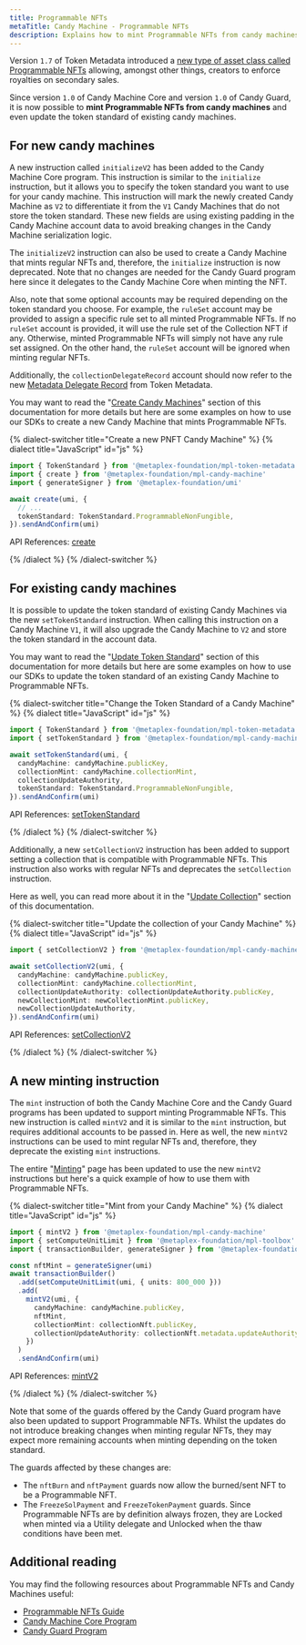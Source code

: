```yaml
---
title: Programmable NFTs
metaTitle: Candy Machine - Programmable NFTs
description: Explains how to mint Programmable NFTs from candy machines.
---
```


Version `1.7` of Token Metadata introduced a [new type of asset class called Programmable NFTs](/token-metadata/pnfts) allowing, amongst other things, creators to enforce royalties on secondary sales.

Since version `1.0` of Candy Machine Core and version `1.0` of Candy Guard, it is now possible to **mint Programmable NFTs from candy machines** and even update the token standard of existing candy machines.

## For new candy machines

A new instruction called `initializeV2` has been added to the Candy Machine Core program. This instruction is similar to the `initialize` instruction, but it allows you to specify the token standard you want to use for your candy machine. This instruction will mark the newly created Candy Machine as `V2` to differentiate it from the `V1` Candy Machines that do not store the token standard. These new fields are using existing padding in the Candy Machine account data to avoid breaking changes in the Candy Machine serialization logic.

The `initializeV2` instruction can also be used to create a Candy Machine that mints regular NFTs and, therefore, the `initialize` instruction is now deprecated. Note that no changes are needed for the Candy Guard program here since it delegates to the Candy Machine Core when minting the NFT.

Also, note that some optional accounts may be required depending on the token standard you choose. For example, the `ruleSet` account may be provided to assign a specific rule set to all minted Programmable NFTs. If no `ruleSet` account is provided, it will use the rule set of the Collection NFT if any. Otherwise, minted Programmable NFTs will simply not have any rule set assigned. On the other hand, the `ruleSet` account will be ignored when minting regular NFTs.

Additionally, the `collectionDelegateRecord` account should now refer to the new [Metadata Delegate Record](https://docs.rs/mpl-token-metadata/latest/mpl_token_metadata/state/struct.MetadataDelegateRecord.html) from Token Metadata.

You may want to read the "[Create Candy Machines](/candy-machine/manage#create-candy-machines)" section of this documentation for more details but here are some examples on how to use our SDKs to create a new Candy Machine that mints Programmable NFTs.

{% dialect-switcher title="Create a new PNFT Candy Machine" %}
{% dialect title="JavaScript" id="js" %}

```ts
import { TokenStandard } from '@metaplex-foundation/mpl-token-metadata'
import { create } from '@metaplex-foundation/mpl-candy-machine'
import { generateSigner } from '@metaplex-foundation/umi'

await create(umi, {
  // ...
  tokenStandard: TokenStandard.ProgrammableNonFungible,
}).sendAndConfirm(umi)
```

API References: [create](https://mpl-candy-machine.typedoc.metaplex.com/functions/create.html)

{% /dialect %}
{% /dialect-switcher %}

## For existing candy machines

It is possible to update the token standard of existing Candy Machines via the new `setTokenStandard` instruction. When calling this instruction on a Candy Machine `V1`, it will also upgrade the Candy Machine to `V2` and store the token standard in the account data.

You may want to read the "[Update Token Standard](/candy-machine/manage#update-token-standard)" section of this documentation for more details but here are some examples on how to use our SDKs to update the token standard of an existing Candy Machine to Programmable NFTs.

{% dialect-switcher title="Change the Token Standard of a Candy Machine" %}
{% dialect title="JavaScript" id="js" %}

```ts
import { TokenStandard } from '@metaplex-foundation/mpl-token-metadata'
import { setTokenStandard } from '@metaplex-foundation/mpl-candy-machine'

await setTokenStandard(umi, {
  candyMachine: candyMachine.publicKey,
  collectionMint: candyMachine.collectionMint,
  collectionUpdateAuthority,
  tokenStandard: TokenStandard.ProgrammableNonFungible,
}).sendAndConfirm(umi)
```

API References: [setTokenStandard](https://mpl-candy-machine.typedoc.metaplex.com/functions/setTokenStandard.html)

{% /dialect %}
{% /dialect-switcher %}

Additionally, a new `setCollectionV2` instruction has been added to support setting a collection that is compatible with Programmable NFTs. This instruction also works with regular NFTs and deprecates the `setCollection` instruction.

Here as well, you can read more about it in the "[Update Collection](/candy-machine/manage#update-collection)" section of this documentation.

{% dialect-switcher title="Update the collection of your Candy Machine" %}
{% dialect title="JavaScript" id="js" %}

```ts
import { setCollectionV2 } from '@metaplex-foundation/mpl-candy-machine'

await setCollectionV2(umi, {
  candyMachine: candyMachine.publicKey,
  collectionMint: candyMachine.collectionMint,
  collectionUpdateAuthority: collectionUpdateAuthority.publicKey,
  newCollectionMint: newCollectionMint.publicKey,
  newCollectionUpdateAuthority,
}).sendAndConfirm(umi)
```

API References: [setCollectionV2](https://mpl-candy-machine.typedoc.metaplex.com/functions/setCollectionV2.html)

{% /dialect %}
{% /dialect-switcher %}

## A new minting instruction

The `mint` instruction of both the Candy Machine Core and the Candy Guard programs has been updated to support minting Programmable NFTs. This new instruction is called `mintV2` and it is similar to the `mint` instruction, but requires additional accounts to be passed in. Here as well, the new `mintV2` instructions can be used to mint regular NFTs and, therefore, they deprecate the existing `mint` instructions.

The entire "[Minting](/candy-machine/mint)" page has been updated to use the new `mintV2` instructions but here's a quick example of how to use them with Programmable NFTs.

{% dialect-switcher title="Mint from your Candy Machine" %}
{% dialect title="JavaScript" id="js" %}

```ts
import { mintV2 } from '@metaplex-foundation/mpl-candy-machine'
import { setComputeUnitLimit } from '@metaplex-foundation/mpl-toolbox'
import { transactionBuilder, generateSigner } from '@metaplex-foundation/umi'

const nftMint = generateSigner(umi)
await transactionBuilder()
  .add(setComputeUnitLimit(umi, { units: 800_000 }))
  .add(
    mintV2(umi, {
      candyMachine: candyMachine.publicKey,
      nftMint,
      collectionMint: collectionNft.publicKey,
      collectionUpdateAuthority: collectionNft.metadata.updateAuthority,
    })
  )
  .sendAndConfirm(umi)
```

API References: [mintV2](https://mpl-candy-machine.typedoc.metaplex.com/functions/mintV2.html)

{% /dialect %}
{% /dialect-switcher %}

Note that some of the guards offered by the Candy Guard program have also been updated to support Programmable NFTs. Whilst the updates do not introduce breaking changes when minting regular NFTs, they may expect more remaining accounts when minting depending on the token standard.

The guards affected by these changes are:

- The `nftBurn` and `nftPayment` guards now allow the burned/sent NFT to be a Programmable NFT.
- The `FreezeSolPayment` and `FreezeTokenPayment` guards. Since Programmable NFTs are by definition always frozen, they are Locked when minted via a Utility delegate and Unlocked when the thaw conditions have been met.

## Additional reading

You may find the following resources about Programmable NFTs and Candy Machines useful:

- [Programmable NFTs Guide](/token-metadata/pnfts)
- [Candy Machine Core Program](https://github.com/metaplex-foundation/mpl-candy-machine/tree/main/programs/candy-machine-core)
- [Candy Guard Program](https://github.com/metaplex-foundation/mpl-candy-machine/tree/main/programs/candy-guard)
